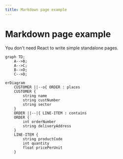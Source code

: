 ```yaml
---
title: Markdown page example
---
```


# Markdown page example

You don't need React to write simple standalone pages.

```mermaid
graph TD;
    A-->B;
    A-->C;
    B-->D;
    C-->D;
```

```mermaid
erDiagram
    CUSTOMER ||--o{ ORDER : places
    CUSTOMER {
        string name
        string custNumber
        string sector
    }
    ORDER ||--|{ LINE-ITEM : contains
    ORDER {
        int orderNumber
        string deliveryAddress
    }
    LINE-ITEM {
        string productCode
        int quantity
        float pricePerUnit
    }
```
